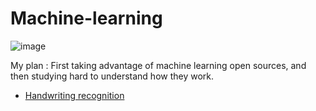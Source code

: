 # Machine-learning
![image](https://user-images.githubusercontent.com/67142421/160418123-cd1419ba-f716-4a61-aa33-3effacee314e.png)

My plan : First taking advantage of machine learning open sources, and then studying hard to understand how they work.

* [Handwriting recognition](https://github.com/vacu9708/Machine-learning/tree/main/Handwriting%20recognition)
